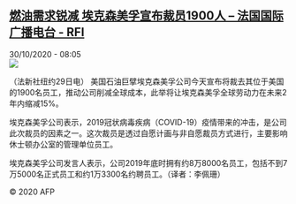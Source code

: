 <!--1604044536000-->
[燃油需求锐减 埃克森美孚宣布裁员1900人 – 法国国际广播电台 - RFI](http://www.rfi.fr//cn/contenu/20201030-%E7%87%83%E6%B2%B9%E9%9C%80%E6%B1%82%E9%94%90%E5%87%8F-%E5%9F%83%E5%85%8B%E6%A3%AE%E7%BE%8E%E5%AD%9A%E5%AE%A3%E5%B8%83%E8%A3%81%E5%91%981900%E4%BA%BA)
------

<div>30/10/2020 - 08:05</div><img src="https://s.rfi.fr/media/display/44e077f6-1a83-11eb-95ac-005056a964fe/w:310/p:16x9/eco0003b.201030150502.jpg"><div class="t-content__body u-clearfix"><p>（法新社纽约29日电）    美国石油巨擘埃克森美孚公司今天宣布将裁去其位于美国的1900名员工，推动公司削减全球成本，此举将让埃克森美孚全球劳动力在未来2年内缩减15%。</p><p>    埃克森美孚公司表示，2019冠状病毒疾病（COVID-19）疫情带来的冲击，是公司此次裁员的因素之一。这次裁员是透过自愿计画与非自愿裁员方式进行，主要影响休士顿办公室的管理单位员工。</p><p>    埃克森美孚公司发言人表示，公司2019年底时拥有约8万8000名员工，包括不到7万5000名正式员工和约1万3300名约聘员工。（译者：李佩珊）</p><p class="t-copyright">© 2020 AFP</p>        </div>
